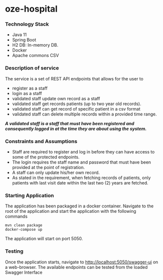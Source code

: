 # oze-hospital
### Technology Stack
- Java 11
- Spring Boot
- H2 DB: In-memory DB.
- Docker
- Apache commons CSV

### Description of service
The service is a set of REST API endpoints that allows for the user to 
- register as a staff
- login as a staff
- validated staff update own record as a staff
- validated staff get records patients (up to two year old records).
- validated staff can get record of specific patient in a csv format
- validated staff can delete multiple records within a provided time range.

***A validated staff is a staff that must have been registered and consequently logged in at the time they are about using the system.***

### Constraints and Assumptions
- Staff are required to register and log in before they can have access to some of the protected endpoints.
- The login requires the staff name and password that must have been provided at the point of registration.
- A staff can only update his/her own record. 
- As stated in the requirement, when fetching records of patients, only patients with last visit date within the last two (2) years are fetched.

### Starting Application
The application has been packaged in a docker container. 
Navigate to the root of the application and start the application with the following commands
```
mvn clean package
docker-compose up
```

The application will start on port 5050.
### Testing
Once the application starts, navigate to 
[http://localhost:5050/swagger-ui](http://localhost:5050/swagger-ui.html) on a web-browser. 
The available endpoints can be tested from the loaded Swagger Interface



